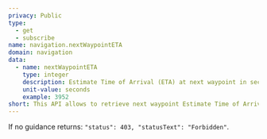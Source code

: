 ```yaml
---
privacy: Public
type:
  - get
  - subscribe
name: navigation.nextWaypointETA
domain: navigation
data:
  - name: nextWaypointETA
    type: integer
    description: Estimate Time of Arrival (ETA) at next waypoint in seconds.
    unit-value: seconds
    example: 3952
short: This API allows to retrieve next waypoint Estimate Time of Arrival (ETA).
---
```


If no guidance returns: `"status": 403, "statusText": "Forbidden"`.
